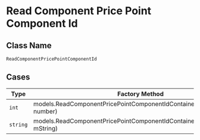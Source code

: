 
# Read Component Price Point Component Id

## Class Name

`ReadComponentPricePointComponentId`

## Cases

| Type | Factory Method |
|  --- | --- |
| `int` | models.ReadComponentPricePointComponentIdContainer.FromNumber(int number) |
| `string` | models.ReadComponentPricePointComponentIdContainer.FromString(string mString) |

